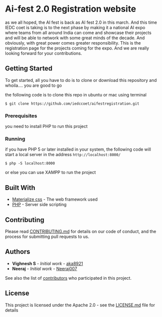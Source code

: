 # Ai-fest 2.0 Registration website
as we all hoped, the AI fest is back as AI fest 2.0 in this march. And this time IEDC coet is taking is to the next phase by making it a national AI expo where teams from all around India can come and showcase their projects and will be able to network with some great minds of the decade. And obviously, with great power comes greater responsibility. This is the registration page for the projects coming for the expo. And we are really looking forward for your contributions. 

## Getting Started

To get started, all you have to do is to clone or download this repository and whoila.... you are good to go

the following code is to clone this repo in ubuntu or mac using terminal
```
$ git clone https://github.com/iedccoet/aifestregistration.git
```


### Prerequisites

you need to install PHP to run this project

### Running

if you have PHP 5 or later installed in your system, the following code will start a local server in the address `http://localhost:8000/`
```
$ php -S localhost:8000
```
or else you can use XAMPP to run the project

## Built With

* [Materialize css](https://materializecss.com/) - The web framework used
* [PHP](http://php.net/) - Server side scripting

## Contributing

Please read [CONTRIBUTING.md](https://github.com/iedccoet/aifestregistration/blob/master/CONTRIBUTING.md) for details on our code of conduct, and the process for submitting pull requests to us.

## Authors

* **Vighnesh S** - *Initial work* - [aka8921](https://github.com/aka892)
* **Neeraj** - *Initial work* - [Neeraj007](https://github.com/Neeraj007)

See also the list of [contributors](https://github.com/iedccoet/aifestregistration/graphs/contributors) who participated in this project.

## License

This project is licensed under the Apache 2.0 - see the [LICENSE.md](https://github.com/iedccoet/aifestregistration/blob/master/LICENSE) file for details


